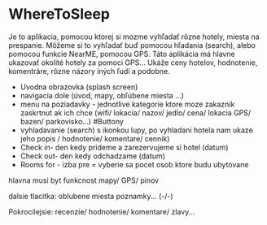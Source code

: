 # WhereToSleep
Je to aplikacia, pomocou ktorej si mozme vyhľadať rôzne hotely, miesta na prespanie. Môžeme si to vyhľadať buď pomocou hľadania (search), alebo pomocou funkcie NearME, pomocou GPS. Táto aplikácia má hlavne ukazovať okolité hotely za pomoci GPS... Ukáže ceny hotelov, hodnotenie, komentráre, rôzne názory iných ľudí a podobne.  

- Uvodna obrazovka (splash screen)
- navigacia dole (úvod, mapy, obľúbene miesta ...)
- menu na poziadavky - jednotlive kategorie ktore moze zakaznik zaskrtnut ak ich chce (wifi/ lokacia/ nazov/ jedlo/ cena/ lokacia GPS/ bazen/ parkovisko...)
#Buttony
- vyhladavanie (search) s ikonkou lupy, po vyhladani hotela nam ukaze jeho  popis / hodnotenie/ komentare/ cennik)
- Check in- den kedy prideme a zarezervujeme si hotel (datum)
- Check out- den kedy odchadzame (datum)
- Rooms for - izba pre = vyberie sa pocet osob ktore budu ubytovane 


hlavna musi byt funkcnost mapy/ GPS/ pinov

dalsie tlacitka: oblubene miesta poznamky... (-/-)

Pokrocilejsie: recenzie/ hodnotenie/ komentare/ zlavy...
